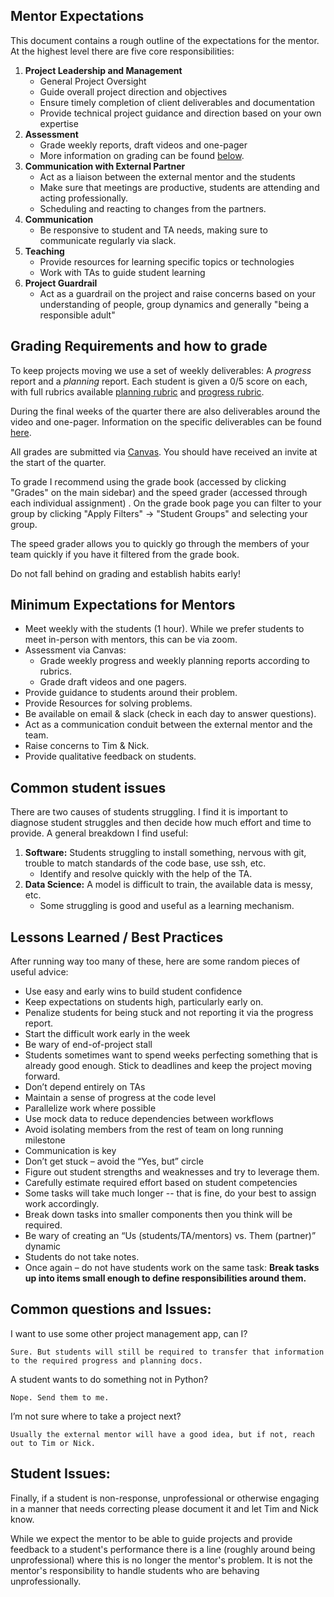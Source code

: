 ## Mentor Expectations

This document contains a rough outline of the expectations for the mentor. At the highest level there are five core responsibilities:

1. **Project Leadership and Management**
    * General Project Oversight
    * Guide overall project direction and objectives
    * Ensure timely completion of client deliverables and documentation
    * Provide technical project guidance and direction based on your own expertise
2. **Assessment**
    * Grade weekly reports, draft videos and one-pager
    * More information on grading can be found [below](#grading-requirements-and-how-to-grade).
3. **Communication with External Partner**
    * Act as a liaison between the external mentor and the students
    * Make sure that meetings are productive, students are attending and acting professionally.
    * Scheduling and reacting to changes from the partners.
2. **Communication**
    * Be responsive to student and TA needs, making sure to communicate regularly via slack.
3. **Teaching**
    * Provide resources for learning specific topics or technologies
    * Work with TAs to guide student learning
4. **Project Guardrail**
    * Act as a guardrail on the project and raise concerns based on your understanding of people, group dynamics and generally "being a responsible adult" 

## Grading Requirements and how to grade

To keep projects moving we use a set of weekly deliverables: A _progress_ report and a _planning_ report. Each student is given a 0/5 score on each, with full rubrics available [planning rubric](../rubrics/planning-doc-rubric.md) and [progress rubric](../rubrics/progress-doc-rubric.md).

During the final weeks of the quarter there are also deliverables around the video and one-pager. Information on the specific deliverables can be found [here](../students/current-student-info.md#finals-week-deliverables).

All grades are submitted via [Canvas](https://courses.uchicago.edu/). You should have received an invite at the start of the quarter.

To grade I recommend using the grade book (accessed by clicking "Grades" on the main sidebar) and the speed grader (accessed through each individual assignment) . On the grade book page you can filter to your group by clicking "Apply Filters" -> "Student Groups" and selecting your group.

The speed grader allows you to quickly go through the members of your team quickly if you have it filtered from the grade book.

Do not fall behind on grading and establish habits early!

## Minimum Expectations for Mentors

* Meet weekly with the students (1 hour). While we prefer students to meet in-person with mentors, this can be via zoom.
* Assessment via Canvas:
    * Grade weekly progress and weekly planning reports according to rubrics.
    * Grade draft videos and one pagers.
* Provide guidance to students around their problem.
* Provide Resources for solving problems.
* Be available on email & slack (check in each day to answer questions).
* Act as a communication conduit between the external mentor and the team.
* Raise concerns to Tim & Nick.
* Provide qualitative feedback on students.

## Common student issues

There are two causes of students struggling. I find it is important to diagnose student struggles and then decide how much effort and time to provide. A general breakdown I find useful:

1. **Software:** Students struggling to install something, nervous with git, trouble to match standards of the code base, use ssh, etc. 
    * Identify and resolve quickly with the help of the TA.
2. **Data Science:** A model is difficult to train, the available data is messy, etc.
    * Some struggling is good and useful as a learning mechanism.



## Lessons Learned / Best Practices

After running way too many of these, here are some random pieces of useful advice:

* Use easy and early wins to build student confidence
* Keep expectations on students high, particularly early on.
* Penalize students for being stuck and not reporting it via the progress report.
* Start the difficult work early in the week
* Be wary of end-of-project stall
* Students sometimes want to spend weeks perfecting something that is already good enough. Stick to deadlines and keep the project moving forward.
* Don’t depend entirely on TAs
* Maintain a sense of progress at the code level
* Parallelize work where possible
* Use mock data to reduce dependencies between workflows
* Avoid isolating members from the rest of team on long running milestone
* Communication is key
* Don’t get stuck – avoid the “Yes, but” circle
* Figure out student strengths and weaknesses and try to leverage them.
* Carefully estimate required effort based on student competencies
* Some tasks will take much longer -- that is fine, do your best to assign work accordingly. 
* Break down tasks into smaller components then you think will be required.
* Be wary of creating an “Us (students/TA/mentors) vs. Them (partner)” dynamic
* Students do not take notes. 
* Once again – do not have students work on the same task: **Break tasks up into items small enough to define responsibilities around them.**


## Common questions and Issues:

I want to use some other project management app, can I?

```Sure. But students will still be required to transfer that information to the required progress and planning docs.```

A student wants to do something not in Python?

```Nope. Send them to me.```

I’m not sure where to take a project next?

```Usually the external mentor will have a good idea, but if not, reach out to Tim or Nick.```

## Student Issues:

Finally, if a student is non-response, unprofessional or otherwise engaging in a manner that needs correcting please document it and let Tim and Nick know. 

While we expect the mentor to be able to guide projects and provide feedback to a student's performance there is a line (roughly around being unprofessional) where this is no longer the mentor's problem. It is not the mentor's responsibility to handle students who are behaving unprofessionally. 
